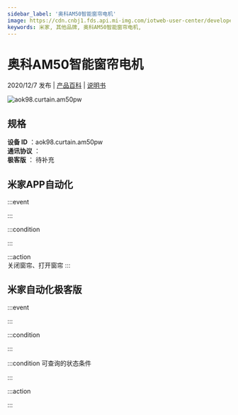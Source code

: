 ```yaml
---
sidebar_label: '奥科AM50智能窗帘电机'
image: https://cdn.cnbj1.fds.api.mi-img.com/iotweb-user-center/developer_1679071858055TvRDJc01.png?GalaxyAccessKeyId=AKVGLQWBOVIRQ3XLEW&Expires=9223372036854775807&Signature=i+heTmU+hxumJynFGjSOHNRQ+fo=
keywords: 米家, 其他品牌, 奥科AM50智能窗帘电机, 
---
```

# 奥科AM50智能窗帘电机

2020/12/7 发布 | [产品百科](https://home.mi.com/webapp/content/baike/product/index.html?model=aok98.curtain.am50pw/) | [说明书](https://home.mi.com/views/introduction.html?model=aok98.curtain.am50pw&region=cn)

![aok98.curtain.am50pw](https://cdn.cnbj1.fds.api.mi-img.com/iotweb-user-center/developer_1679071858055TvRDJc01.png?GalaxyAccessKeyId=AKVGLQWBOVIRQ3XLEW&Expires=9223372036854775807&Signature=i+heTmU+hxumJynFGjSOHNRQ+fo=)

## 规格  
> 
**设备 ID** ：aok98.curtain.am50pw  
**通讯协议** ：  
**极客版**  ： 待补充 


## 米家APP自动化  

:::event  

:::

:::condition  

:::

:::action   
关闭窗帘、打开窗帘
:::

## 米家自动化极客版  

:::event  

:::

:::condition  

:::

:::condition 可查询的状态条件  

:::

:::action  

:::

        
